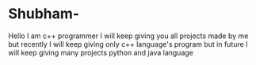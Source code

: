 # Shubham-
Hello I am c++  programmer I will keep giving you all projects made by me but recently I will keep giving only c++ language's program but in future I will keep giving  many projects python and java language
